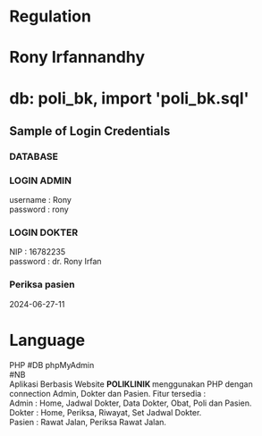 # Regulation
<h1>Rony Irfannandhy</h1>
<h1>db: poli_bk, import 'poli_bk.sql'</h1>
<h2>Sample of Login Credentials</h2>
<h3>DATABASE</h3>
<h3>LOGIN ADMIN</h3>
username : Rony<br>
password : rony
<br>
<h3>LOGIN DOKTER</h3>
NIP : 16782235<br>
password : dr. Rony Irfan
<br>
<h3>Periksa pasien</h3>
2024-06-27-11

# Language
PHP
#DB
phpMyAdmin
<br>
#NB <br>
Aplikasi Berbasis Website <b> POLIKLINIK </b> menggunakan PHP dengan connection Admin, Dokter dan Pasien.
Fitur tersedia : <br>
Admin : Home, Jadwal Dokter, Data Dokter, Obat, Poli dan Pasien. <br>
Dokter : Home, Periksa, Riwayat, Set Jadwal Dokter. <br>
Pasien : Rawat Jalan, Periksa Rawat Jalan.
